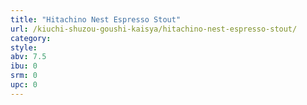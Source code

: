 ```yaml
---
title: "Hitachino Nest Espresso Stout"
url: /kiuchi-shuzou-goushi-kaisya/hitachino-nest-espresso-stout/
category: 
style: 
abv: 7.5
ibu: 0
srm: 0
upc: 0
---
```


